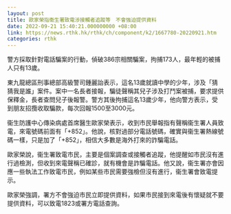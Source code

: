 ```yaml
---
layout: post
title: 歐家榮指衞生署致電涉接觸者追蹤等　不會強迫提供資料
date: 2022-09-21 15:40:21.000000000 +08:00
link: https://news.rthk.hk/rthk/ch/component/k2/1667780-20220921.htm
categories: rthk
---
```


警方採取針對電話騙案的行動，偵破386宗相關騙案，拘捕173人，最年輕的被捕人只有13歲。

東九龍總區刑事總部高級警司鍾麗詒表示，這名13歲就讀中學的少年，涉及「猜猜我是誰」案件。案中一名長者接報，騙徒聲稱其兒子涉及打鬥案被捕，要求提供保釋金，長者查問兒子後報警。警方其後拘捕這名13歲少年，他向警方表示，受到朋友招攬收取騙款，每次回報1500至3000元。

衞生防護中心傳染病處首席醫生歐家榮表示，收到市民舉報指有聲稱衞生署人員致電，來電號碼前面有「+852」。他說，核對過部分電話號碼，確實與衞生署熱線號碼一樣，只是加了「+852」，相信大多數是海外打來的詐騙電話。

歐家榮說，衞生署致電市民，主要是個案調查或接觸者追蹤，他提醒如市民沒有進行過檢測，但收到來電聲稱已確診，就有機會是詐騙電話。他又說，衞生署亦會因應一些執法工作致電市民，例如某些市民需要強檢但沒有進行，衞生署會致電提示。

歐家榮強調，署方不會強迫市民立即提供資料，如果市民接到來電後有懷疑就不要提供資料，可以致電1823或署方電話查詢。
